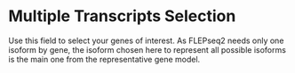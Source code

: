 # Multiple Transcripts Selection

Use this field to select your genes of interest. As FLEPseq2 needs only one isoform by gene, the isoform chosen here to represent all possible isoforms is the main one from the representative gene model.


